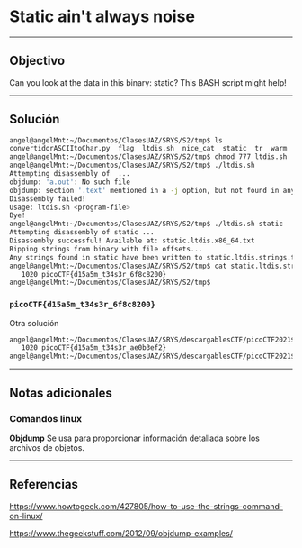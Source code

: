 # Static ain't always noise

---
## Objectivo

Can you look at the data in this binary: static? This BASH script might help!

---
## Solución

``` sh
angel@angelMnt:~/Documentos/ClasesUAZ/SRYS/S2/tmp$ ls
convertidorASCIItoChar.py  flag  ltdis.sh  nice_cat  static  tr  warm
angel@angelMnt:~/Documentos/ClasesUAZ/SRYS/S2/tmp$ chmod 777 ltdis.sh 
angel@angelMnt:~/Documentos/ClasesUAZ/SRYS/S2/tmp$ ./ltdis.sh 
Attempting disassembly of  ...
objdump: 'a.out': No such file
objdump: section '.text' mentioned in a -j option, but not found in any input file
Disassembly failed!
Usage: ltdis.sh <program-file>
Bye!
angel@angelMnt:~/Documentos/ClasesUAZ/SRYS/S2/tmp$ ./ltdis.sh static 
Attempting disassembly of static ...
Disassembly successful! Available at: static.ltdis.x86_64.txt
Ripping strings from binary with file offsets...
Any strings found in static have been written to static.ltdis.strings.txt with file offset
angel@angelMnt:~/Documentos/ClasesUAZ/SRYS/S2/tmp$ cat static.ltdis.strings.txt | grep pico
   1020 picoCTF{d15a5m_t34s3r_6f8c8200}
angel@angelMnt:~/Documentos/ClasesUAZ/SRYS/S2/tmp$ 
```

### `picoCTF{d15a5m_t34s3r_6f8c8200}`

Otra solución

``` sh
angel@angelMnt:~/Documentos/ClasesUAZ/SRYS/descargablesCTF/picoCTF2021$ strings -a -t x  static | grep picoCTF{
   1020 picoCTF{d15a5m_t34s3r_ae0b3ef2}
angel@angelMnt:~/Documentos/ClasesUAZ/SRYS/descargablesCTF/picoCTF2021$ 

```

---
## Notas adicionales

### Comandos linux

**Objdump**
Se usa para proporcionar información detallada sobre los archivos de objetos.




---
## Referencias
https://www.howtogeek.com/427805/how-to-use-the-strings-command-on-linux/

https://www.thegeekstuff.com/2012/09/objdump-examples/